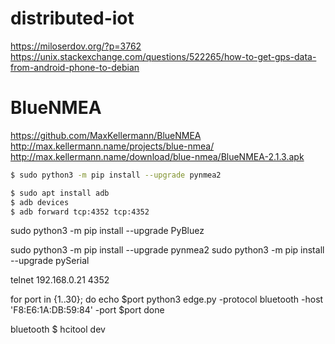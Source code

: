 # distributed-iot














https://miloserdov.org/?p=3762
https://unix.stackexchange.com/questions/522265/how-to-get-gps-data-from-android-phone-to-debian


# BlueNMEA

https://github.com/MaxKellermann/BlueNMEA
http://max.kellermann.name/projects/blue-nmea/
http://max.kellermann.name/download/blue-nmea/BlueNMEA-2.1.3.apk

```bash
$ sudo python3 -m pip install --upgrade pynmea2

$ sudo apt install adb
$ adb devices
$ adb forward tcp:4352 tcp:4352
```

sudo python3 -m pip install --upgrade PyBluez






sudo python3 -m pip install --upgrade pynmea2
sudo python3 -m pip install --upgrade pySerial









telnet 192.168.0.21 4352




for port in {1..30}; do
	echo $port
	python3 edge.py -protocol bluetooth -host 'F8:E6:1A:DB:59:84' -port $port
done



bluetooth
$ hcitool dev
